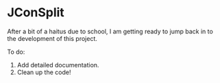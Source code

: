 # JConSplit

After a bit of a haitus due to school, I am getting ready to jump back in to the development of this project. 

To do:
1. Add detailed documentation.
2. Clean up the code!
